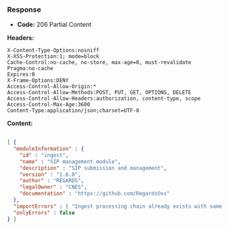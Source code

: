 ### Response

* **Code:** 206 Partial Content

**Headers:**

`X-Content-Type-Options:nosniff`  
`X-XSS-Protection:1; mode=block`  
`Cache-Control:no-cache, no-store, max-age=0, must-revalidate`  
`Pragma:no-cache`  
`Expires:0`  
`X-Frame-Options:DENY`  
`Access-Control-Allow-Origin:*`  
`Access-Control-Allow-Methods:POST, PUT, GET, OPTIONS, DELETE`  
`Access-Control-Allow-Headers:authorization, content-type, scope`  
`Access-Control-Max-Age:3600`  
`Content-Type:application/json;charset=UTF-8`  

**Content:**

```json
    
[ {
  "moduleInformation" : {
    "id" : "ingest",
    "name" : "SIP management module",
    "description" : "SIP submission and management",
    "version" : "1.6.0",
    "author" : "REGARDS",
    "legalOwner" : "CNES",
    "documentation" : "https://github.com/RegardsOss"
  },
  "importErrors" : [ "Ingest processing chain already exists with same name, skipping import of DefaultProcessingChain." ],
  "onlyErrors" : false
} ]
```
